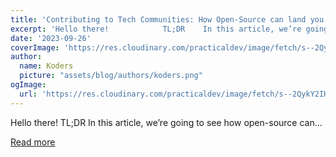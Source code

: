```yaml
---
title: 'Contributing to Tech Communities: How Open-Source can land you a job and get you out of the Skill Paradox 💼'
excerpt: 'Hello there!            TL;DR    In this article, we’re going to see how open-source can...'
date: '2023-09-26'
coverImage: 'https://res.cloudinary.com/practicaldev/image/fetch/s--2QykY2IH--/c_imagga_scale,f_auto,fl_progressive,h_420,q_66,w_1000/https://dev-to-uploads.s3.amazonaws.com/uploads/articles/bwe2f1qwsxd67bnsfogv.gif'
author:
  name: Koders
  picture: "assets/blog/authors/koders.png"
ogImage:
  url: 'https://res.cloudinary.com/practicaldev/image/fetch/s--2QykY2IH--/c_imagga_scale,f_auto,fl_progressive,h_420,q_66,w_1000/https://dev-to-uploads.s3.amazonaws.com/uploads/articles/bwe2f1qwsxd67bnsfogv.gif'
---
```


Hello there!            TL;DR    In this article, we’re going to see how open-source can...

[Read more](https://dev.to/wasp/contributing-to-tech-communities-how-open-source-can-land-you-a-job-and-get-you-out-of-the-skill-paradox-4ejh)
